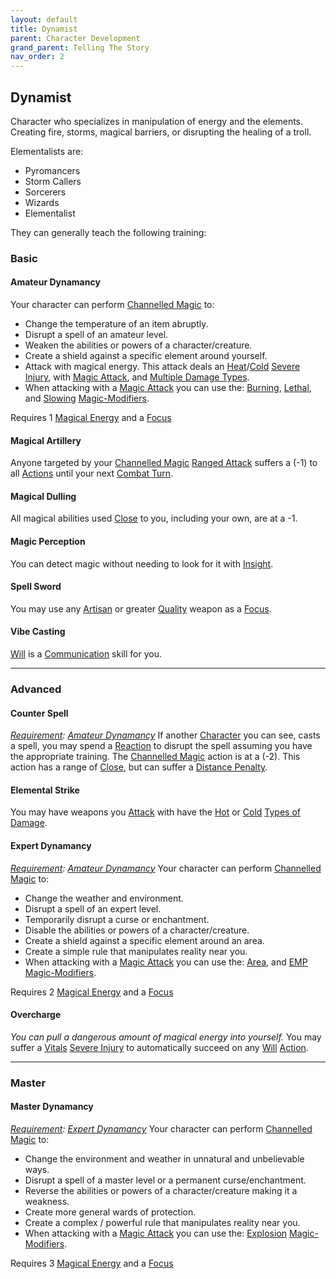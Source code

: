```yaml
---
layout: default
title: Dynamist
parent: Character Development
grand_parent: Telling The Story
nav_order: 2
---
```

## Dynamist
Character who specializes in manipulation of energy and the elements. Creating fire, storms, magical barriers, or disrupting the healing of a troll.

Elementalists are:
* Pyromancers
* Storm Callers
* Sorcerers
* Wizards
* Elementalist

They can generally teach the following training:

### Basic

#### Amateur Dynamancy
Your character can perform [Channelled Magic](Magic#Channelled%20Magic) to:
* Change the temperature of an item abruptly.
* Disrupt a spell of an amateur level. 
* Weaken the abilities or powers of a character/creature.
* Create a shield against a specific element around yourself.
* Attack with magical energy. This attack deals an [Heat](Injury#Heat)/[Cold](Injury#Cold) [Severe Injury](Injury#Severe%20Injury), with [Magic Attack](Magic-Modifiers#Magic%20Attack), and [Multiple Damage Types](Weapon-Traits#Multiple%20Damage%20Types).
* When attacking with a [Magic Attack](Magic-Modifiers#Magic%20Attack) you can use the: [Burning](Magic-Modifiers#Burning), [Lethal](Magic-Modifiers#Lethal), and [Slowing](Magic-Modifiers#Slowing) [Magic-Modifiers](Magic-Modifiers).

 Requires 1 [Magical Energy](Magic#Magical%20Energy) and a [Focus](Example-Gear#Focus)

#### Magical Artillery
Anyone targeted by your [Channelled Magic](Magic#Channelled%20Magic) [Ranged Attack](Terminology#Ranged%20Attack) suffers a (-1) to all [Actions](Terminology#Action) until your next [Combat Turn](Terminology#Combat%20Turn).

#### Magical Dulling
All magical abilities used [Close](Movement#Close) to you, including your own, are at a -1.

#### Magic Perception
You can detect magic without needing to look for it with [Insight](Intelligence#Insight).

#### Spell Sword
You may use any [Artisan](Materials#Artisan) or greater [Quality](Weapons#Quality) weapon as a [Focus](Example-Gear#Focus).

#### Vibe Casting
[Will](Spirit#Will) is a [Communication](Communication) skill for you.


---

### Advanced

#### Counter Spell
*[Requirement](Terminology#Requirement): [Amateur Dynamancy](#Amateur%20Dynamancy)*
If another [Character](Terminology#Character) you can see, casts a spell, you may spend a [Reaction](Terminology#Reaction) to disrupt the spell assuming you have the appropriate training. The [Channelled Magic](Magic#Channelled%20Magic) action is at a (-2). This action has a range of [Close](Movement#Close), but can suffer a [Distance Penalty](Attack-Bonuses#Distance%20Penalty).

#### Elemental Strike
You may have weapons you [Attack](Terminology#Attack) with have the [Hot](Injury#Hot) or [Cold](Injury#Cold) [Types of Damage](Injury#Types%20of%20Damage).

#### Expert Dynamancy
*[Requirement](Terminology#Requirement): [Amateur Dynamancy](#Amateur%20Dynamancy)*
Your character can perform [Channelled Magic](Magic#Channelled%20Magic) to:
* Change the weather and environment.
* Disrupt a spell of an expert level.
* Temporarily disrupt a curse or enchantment.
* Disable the abilities or powers of a character/creature.
* Create a shield against a specific element around an area.
* Create a simple rule that manipulates reality near you.
* When attacking with a [Magic Attack](Magic-Modifiers#Magic%20Attack) you can use the: [Area](Magic-Modifiers#Area), and [EMP](Magic-Modifiers#EMP) [Magic-Modifiers](Magic-Modifiers).

 Requires 2 [Magical Energy](Magic#Magical%20Energy) and a [Focus](Example-Gear#Focus)

#### Overcharge
*You can pull a dangerous amount of magical energy into yourself.* 
You may suffer a [Vitals](Injury#Vitals) [Severe Injury](Injury#Severe%20Injury) to automatically succeed on any [Will](Spirit#Will) [Action](Terminology#Action).



---

### Master

#### Master Dynamancy
*[Requirement](Terminology#Requirement): [Expert Dynamancy](#Expert%20Dynamancy)*
Your character can perform [Channelled Magic](Magic#Channelled%20Magic) to:
* Change the environment and weather in unnatural and unbelievable ways.
* Disrupt a spell of a master level or a permanent curse/enchantment.
* Reverse the abilities or powers of a character/creature making it a weakness.
* Create more general wards of protection. 
* Create a complex / powerful rule that manipulates reality near you.
* When attacking with a [Magic Attack](Magic-Modifiers#Magic%20Attack) you can use the: [Explosion](Magic-Modifiers#Explosion) [Magic-Modifiers](Magic-Modifiers).

 Requires 3 [Magical Energy](Magic#Magical%20Energy) and a [Focus](Example-Gear#Focus)

